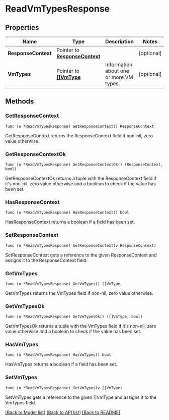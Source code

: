 # ReadVmTypesResponse

## Properties

Name | Type | Description | Notes
------------ | ------------- | ------------- | -------------
**ResponseContext** | Pointer to [**ResponseContext**](ResponseContext.md) |  | [optional] 
**VmTypes** | Pointer to [**[]VmType**](VmType.md) | Information about one or more VM types. | [optional] 

## Methods

### GetResponseContext

`func (o *ReadVmTypesResponse) GetResponseContext() ResponseContext`

GetResponseContext returns the ResponseContext field if non-nil, zero value otherwise.

### GetResponseContextOk

`func (o *ReadVmTypesResponse) GetResponseContextOk() (ResponseContext, bool)`

GetResponseContextOk returns a tuple with the ResponseContext field if it's non-nil, zero value otherwise
and a boolean to check if the value has been set.

### HasResponseContext

`func (o *ReadVmTypesResponse) HasResponseContext() bool`

HasResponseContext returns a boolean if a field has been set.

### SetResponseContext

`func (o *ReadVmTypesResponse) SetResponseContext(v ResponseContext)`

SetResponseContext gets a reference to the given ResponseContext and assigns it to the ResponseContext field.

### GetVmTypes

`func (o *ReadVmTypesResponse) GetVmTypes() []VmType`

GetVmTypes returns the VmTypes field if non-nil, zero value otherwise.

### GetVmTypesOk

`func (o *ReadVmTypesResponse) GetVmTypesOk() ([]VmType, bool)`

GetVmTypesOk returns a tuple with the VmTypes field if it's non-nil, zero value otherwise
and a boolean to check if the value has been set.

### HasVmTypes

`func (o *ReadVmTypesResponse) HasVmTypes() bool`

HasVmTypes returns a boolean if a field has been set.

### SetVmTypes

`func (o *ReadVmTypesResponse) SetVmTypes(v []VmType)`

SetVmTypes gets a reference to the given []VmType and assigns it to the VmTypes field.


[[Back to Model list]](../README.md#documentation-for-models) [[Back to API list]](../README.md#documentation-for-api-endpoints) [[Back to README]](../README.md)


